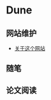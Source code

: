 # Dune

<!-- .slide -->

## 网站维护

- [关于这个网站](https://dune-arrakis.cn/2025/02/07/%E5%85%B3%E4%BA%8E%E8%BF%99%E4%B8%AA%E7%BD%91%E7%AB%99/)



## 随笔



## 论文阅读
